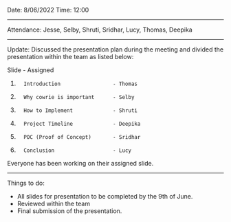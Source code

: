  
Date: 8/06/2022 Time: 12:00
________________________________________
Attendance: Jesse, Selby, Shruti, Sridhar, Lucy, Thomas, Deepika
________________________________________
Update: Discussed the presentation plan during the meeting and divided the presentation within the team as listed below:
 
Slide                                 - Assigned
1.       Introduction                 - Thomas
2.       Why cowrie is important      - Selby
3.       How to Implement             - Shruti
4.       Project Timeline             - Deepika
5.       POC (Proof of Concept)       - Sridhar
6.       Conclusion                   - Lucy
 
Everyone has been working on their assigned slide.
 
________________________________________
Things to do:
-	All slides for presentation to be completed by the 9th of June.
-	Reviewed within the team
-	Final submission of the presentation.

 
 

